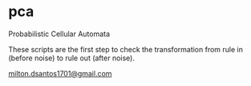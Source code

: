 # pca
Probabilistic Cellular Automata

These scripts are the first step to check the transformation from rule in (before noise) to rule out (after noise).


milton.dsantos1701@gmail.com
